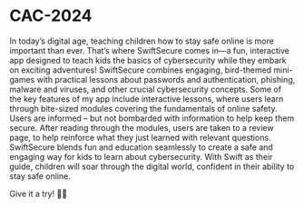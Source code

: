 # CAC-2024
In today’s digital age, teaching children how to stay safe online is more important than ever. That’s where SwiftSecure comes in—a fun, interactive app designed to teach kids the basics of cybersecurity while they embark on exciting adventures! SwiftSecure combines engaging, bird-themed mini-games with practical lessons about passwords and authentication, phishing, malware and viruses, and other crucial cybersecurity concepts. Some of the key features of my app include interactive lessons, where users learn through bite-sized modules covering the fundamentals of online safety. Users are informed – but not bombarded with information to help keep them secure. After reading through the modules, users are taken to a review page, to help reinforce what they just learned with relevant questions. SwiftSecure blends fun and education seamlessly to create a safe and engaging way for kids to learn about cybersecurity. With Swift as their guide, children will soar through the digital world, confident in their ability to stay safe online.

Give it a try! 🐣🐥 
